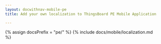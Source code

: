 ```yaml
---
layout: docwithnav-mobile-pe
title: Add your own localization to ThingsBoard PE Mobile Application

---
```

{% assign docsPrefix = "pe/" %}
{% include docs/mobile/localization.md %}
